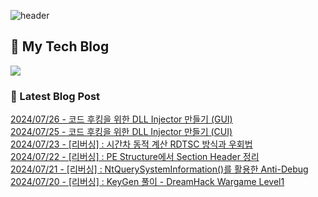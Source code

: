 
![header](https://capsule-render.vercel.app/api?type=waving&color=808080&height=300&section=header&text=Jeong%20Je&fontSize=90&fontColor=ffffff&animation=fadeIn&fontAlignY=38&descAlignY=51&descAlign=62)

## 📝 My Tech Blog
<a href="https://jeongje.vercel.app/" target='_blank'><img src="https://img.shields.io/badge/내 블로그-000000?style=flat&logo=nextdotjs&logoColor=white"></a>

### 📒 Latest Blog Post
<a href=https://jeongje.vercel.app/blog/post-19 target='_blank'>2024/07/26 - 코드 후킹을 위한 DLL Injector 만들기 (GUI)</a><br/>
<a href=https://jeongje.vercel.app/blog/post-18 target='_blank'>2024/07/25 - 코드 후킹을 위한 DLL Injector 만들기 (CUI)</a><br/>
<a href=https://jeongje.vercel.app/blog/post-17 target='_blank'>2024/07/23 - [리버싱] : 시간차 동적 계산 RDTSC 방식과 우회법</a><br/>
<a href=https://jeongje.vercel.app/blog/post-16 target='_blank'>2024/07/22 - [리버싱] : PE Structure에서 Section Header 정리</a><br/>
<a href=https://jeongje.vercel.app/blog/post-15 target='_blank'>2024/07/21 - [리버싱] : NtQuerySystemInformation()를 활용한 Anti-Debug</a><br/>
<a href=https://jeongje.vercel.app/blog/post-14 target='_blank'>2024/07/20 - [리버싱] : KeyGen 풀이 - DreamHack Wargame Level1</a><br/>
